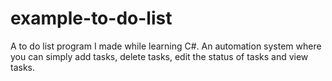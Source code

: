 # example-to-do-list
A to do list program I made while learning C#. An automation system where you can simply add tasks, delete tasks, edit the status of tasks and view tasks.
